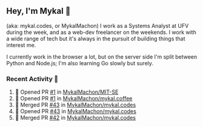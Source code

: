 ## Hey, I'm Mykal 👋 
(aka: mykal.codes, or MykalMachon) I work as a Systems Analyst at UFV during the week, and as a web-dev freelancer on the weekends. I work with a wide range of tech but it's always in the pursuit of building things that interest me. 

I currently work in the browser a lot, but on the server side I'm split between Python and Node.js; I'm also learning Go slowly but surely.

### Recent Activity 🚀

<!--START_SECTION:activity-->
1. 💪 Opened PR [#1](https://github.com/MykalMachon/MIT-SE/pull/1) in [MykalMachon/MIT-SE](https://github.com/MykalMachon/MIT-SE)
2. 💪 Opened PR [#1](https://github.com/MykalMachon/mykal.coffee/pull/1) in [MykalMachon/mykal.coffee](https://github.com/MykalMachon/mykal.coffee)
3. 🎉 Merged PR [#43](https://github.com/MykalMachon/mykal.codes/pull/43) in [MykalMachon/mykal.codes](https://github.com/MykalMachon/mykal.codes)
4. 💪 Opened PR [#43](https://github.com/MykalMachon/mykal.codes/pull/43) in [MykalMachon/mykal.codes](https://github.com/MykalMachon/mykal.codes)
5. 🎉 Merged PR [#42](https://github.com/MykalMachon/mykal.codes/pull/42) in [MykalMachon/mykal.codes](https://github.com/MykalMachon/mykal.codes)
<!--END_SECTION:activity-->
